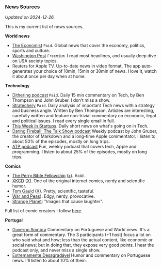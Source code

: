 ### News Sources
_Updated on 2024-12-26._

This is my current list of news sources.

**World news**

* [The Economist](https://www.economist.com) `Paid`. Global news that cover the economy, politics, sports and culture. 
* [Washington Post](https://www.wapo.com) `Freemium`. I read most headlines, and usually deep dive on USA society topics. 
* Reuters for Apple TV. Up-to-date news in video format. The app auto-generates your choice of 10min, 15min or 30min of news. I love it, watch it about once per day when at home. 

**Technology**

* [Dithering podcast](https://dithering.fm) `Paid`. Daily 15 min commentary on Tech, by Ben Thompson and John Gruber. I don't miss a show. 
* [Stratechery](https://www.stratechery.com) `Paid`. Daily analysis of important Tech news with a strategy and business angle. Written by Ben Thompson. Articles are interesting, carefully written and feature non-trivial commentary on economic, legal and political issues. I read every single email in full. 
* [This Week In Startups](https://ticker.thisweekinstartups.com). Daily short news on what's going on in Tech.
* [Daring Fireball: The Talk Show podcast](https://daringfireball.net/thetalkshow/) Weekly podcast by John Gruber, the creator of Markdown and a long-time Apple commentator. I listen to about 50% of the episodes, mostly on long trips.
* [ATP podcast](https://atp.fm) Fun, weekly podcast that covers tech, Apple and programming. I listen to about 25% of the episodes, mostly on long trips. 

**Comics**

* [The Perry Bible Fellowship](https://pbfcomics.com/) ([x](https://x.com/PBFcomics)). Acid.
* [XKCD](https://xkcd.com) ([X](https://x.com/xkcd)). One of the original internet comics, nerdy and scientific humor. 
* [Tom Gauld](https://tomgauld.com/) ([X](https://x.com/tomgauld)). Pretty, scientific, tasteful.
* [War and Peas](https://x.com/warandpeass)). Edgy, nerdy, provocative.
* [Strange Planet](https://www.instagram.com/nathanwpylestrangeplanet/): "Images that cause laughter".

Full list of comic creators I follow [here](https://x.com/i/lists/1617299118325383173).
 
**Portugal**

* [Governo Sombra](https://www.tsf.pt/programa/governo-sombra.html) Commentary on Portuguese and World news. It's a great form of commentary. The 3 participants (+1 host) focus a lot on who said what and how; less than the actual content, like economic or social news; but in doing that, they expose very good points. I hear the podcast only, and never miss a single show. 
* [Extremamente Desagradável]([https://www.tsf.pt/programa/governo-sombra.html](https://rr.sapo.pt/extremamente-desagradavel)) Humor and commentary on Portuguese news. I'll listen to about 10% of them.
